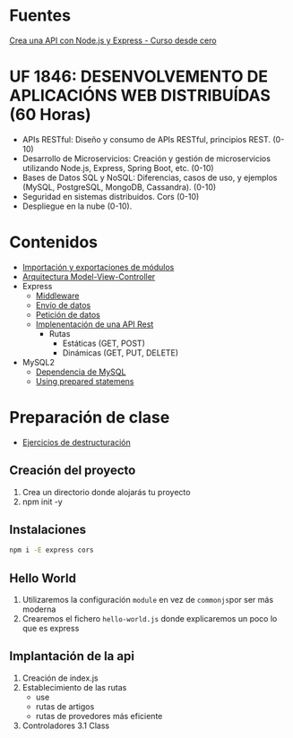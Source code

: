 # Fuentes

[Crea una API con Node.js y Express - Curso desde cero](https://www.freecodecamp.org/espanol/news/aprende-a-crear-apis-desde-cero-con-node-js-y-express-curso-desde-cero/)

# UF 1846: DESENVOLVEMENTO DE APLICACIÓNS WEB DISTRIBUÍDAS  (60 Horas)

- APIs RESTful: Diseño y consumo de APIs RESTful, principios REST. (0-10)
- Desarrollo de Microservicios: Creación y gestión de microservicios utilizando Node.js, Express, Spring Boot, etc. (0-10)
- Bases de Datos SQL y NoSQL: Diferencias, casos de uso, y ejemplos (MySQL, PostgreSQL, MongoDB, Cassandra). (0-10)
- Seguridad en sistemas distribuidos. Cors (0-10)
- Despliegue en la nube (0-10).

# Contenidos

- [Importación y exportaciones de módulos](./doc/import-export.md)
- [Arquitectura Model-View-Controller](./doc/mvc.md)
- Express
    - [Middleware](./doc/middleware.md)
    - [Envío de datos](./doc/express-send.md)
    - [Petición de datos](./doc/express-request.md)
    - [Implenentación de una API Rest](./doc/api-rest.md) 
        - Rutas
            - Estáticas (GET, POST)
            - Dinámicas (GET, PUT, DELETE)
- MySQL2
  - [Dependencia de MySQL](https://sidorares.github.io/node-mysql2/docs)
  - [Using prepared statemens](https://sidorares.github.io/node-mysql2/docs#using-prepared-statements)

# Preparación de clase

- [Ejercicios de destructuración](./repaso/destructuring.md)

## Creación del proyecto

1. Crea un directorio donde alojarás tu proyecto
2. npm init -y

## Instalaciones

```bash
npm i -E express cors

```

## Hello World

1. Utilizaremos la configuración `module` en vez de `commonjs`por ser más moderna
2. Crearemos el fichero `hello-world.js` donde explicaremos un poco lo que es express

## Implantación de la api

1. Creación de index.js
2. Establecimiento de las rutas
    - use
    - rutas de artigos
    - rutas de provedores más eficiente
3. Controladores
    3.1 Class
